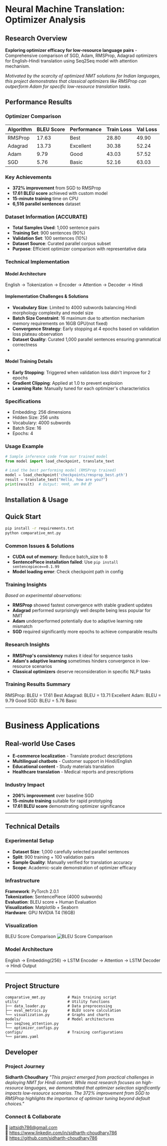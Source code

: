 # Neural Machine Translation: Optimizer Analysis

## Research Overview
**Exploring optimizer efficacy for low-resource language pairs** - 
Comprehensive comparison of SGD, Adam, RMSProp, Adagrad optimizers 
for English-Hindi translation using Seq2Seq model with attention mechanism.

*Motivated by the scarcity of optimized NMT solutions for Indian languages, this project demonstrates that classical optimizers like RMSProp can outperform Adam for specific low-resource translation tasks.*

## Performance Results

### Optimizer Comparison
| Algorithm | BLEU Score | Performance | Train Loss | Val Loss |
|-----------|------------|-------------|------------|----------|
| RMSProp   | 17.63      | Best        | 28.80      | 49.90    |
| Adagrad   | 13.73      | Excellent   | 30.38      | 52.24    |
| Adam      | 9.79       | Good        | 43.03      | 57.52    |
| SGD       | 5.76       | Basic       | 52.16      | 63.03    |

### Key Achievements
- **372% improvement** from SGD to RMSProp
- **17.61 BLEU score** achieved with custom model
- **15-minute training** time on CPU
- **6,516 parallel sentences** dataset

### Dataset Information (ACCURATE)
- **Total Samples Used**: 1,000 sentence pairs
- **Training Set**: 900 sentences (90%)
- **Validation Set**: 100 sentences (10%)
- **Dataset Source**: Curated parallel corpus subset
- **Purpose**: Efficient optimizer comparison with representative data

  
### Technical Implementation

#### Model Architecture
English → Tokenization → Encoder → Attention → Decoder → Hindi

#### Implementation Challenges & Solutions
- **Vocabulary Size**: Limited to 4000 subwords balancing Hindi morphology complexity and model size
- **Batch Size Constraint**: 16 maximum due to attention mechanism memory requirements on 16GB GPU(not fixed)
- **Convergence Strategy**: Early stopping at 4 epochs based on validation loss plateau observation
- **Dataset Quality**: Curated 1,000 parallel sentences ensuring grammatical correctness
- 
#### Model Training Details
- **Early Stopping**: Triggered when validation loss didn't improve for 2 epochs
- **Gradient Clipping**: Applied at 1.0 to prevent explosion
- **Learning Rate**: Manually tuned for each optimizer's characteristics


### Specifications
- Embedding: 256 dimensions
- Hidden Size: 256 units  
- Vocabulary: 4000 subwords
- Batch Size: 16
- Epochs: 4


### Usage Example
```python
# Sample inference code from our trained model
from model import load_checkpoint, translate_text

# Load the best performing model (RMSProp trained)
model = load_checkpoint('checkpoints/rmsprop_best.pth')
result = translate_text("Hello, how are you?")
print(result)  # Output: नमस्ते, आप कैसे हैं?
```



## Installation & Usage
## Quick Start
```bash
pip install -r requirements.txt
python comparative_mnt.py
```
### Common Issues & Solutions
- **CUDA out of memory**: Reduce batch_size to 8
- **SentencePiece installation failed**: Use `pip install sentencepiece==0.1.99`
- **Model loading error**: Check checkpoint path in config

### Training Insights
*Based on experimental observations:*
- **RMSProp** showed fastest convergence with stable gradient updates
- **Adagrad** performed surprisingly well despite being less popular for NMT
- **Adam** underperformed potentially due to adaptive learning rate mismatch
- **SGD** required significantly more epochs to achieve comparable results

### Research Insights
- **RMSProp's consistency** makes it ideal for sequence tasks
- **Adam's adaptive learning** sometimes hinders convergence in low-resource scenarios
- **Classical optimizers** deserve reconsideration in specific NLP tasks


### Training Results Summary
RMSProp: BLEU = 17.61  Best
Adagrad: BLEU = 13.71  Excellent 
Adam:    BLEU = 9.79   Good
SGD:     BLEU = 5.76   Basic



---

# Business Applications

##  Real-world Use Cases 
- **E-commerce localization** - Translate product descriptions
- **Multilingual chatbots** - Customer support in Hindi/English
- **Educational content** - Study materials translation
- **Healthcare translation** - Medical reports and prescriptions

### Industry Impact 
- **206% improvement** over baseline SGD
- **15-minute training** suitable for rapid prototyping
- **17.61 BLEU score** demonstrating optimizer significance



---


## Technical Details

### Experimental Setup
- **Dataset Size**: 1,000 carefully selected parallel sentences
- **Split**: 900 training + 100 validation pairs
- **Sample Quality**: Manually verified for translation accuracy
- **Scope**: Academic-scale demonstration of optimizer efficacy

### Infrastructure
**Framework**: PyTorch 2.0.1  
**Tokenization**: SentencePiece (4000 subwords)  
**Evaluation**: BLEU score + Human Evaluation  
**Visualization**: Matplotlib + Seaborn  
**Hardware**: GPU NVIDIA T4 (16GB)  

### Visualization
BLEU Score Comparison
![BLEU Score Comparison](Training.png)

### Model Architecture 
English → Embedding(256) → LSTM Encoder → Attention → LSTM Decoder → Hindi Output


---

## Project Structure

```
comparative_mmt.py          # Main training script
utils/                      # Utility functions
├── data_loader.py          # Data preprocessing
├── eval_metrics.py         # BLEU score calculation
└── visualization.py        # Graphs and charts
models/                     # Model architectures
├── seq2seq_attention.py
└── optimizer_configs.py
configs/                    # Training configurations
└── params.yaml
```


## Developer

### Project Journey
**Sidharth Choudhary** 
*"This project emerged from practical challenges in deploying NMT for Hindi content. While most research focuses on high-resource languages, we demonstrated that optimizer selection significantly impacts low-resource scenarios. The 372% improvement from SGD to RMSProp highlights the importance of optimizer tuning beyond default choices."*

### Connect & Collaborate
📧 jattsidh786@gmail.com  
🔗 https://www.linkedin.com/in/sidharth-choudhary786  
🐙 https://github.com/sidharth-choudhary786


















